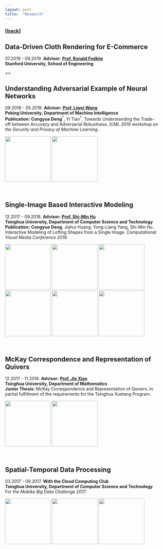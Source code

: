 ```yaml
---
layout: post
title:  "Research"
---
```

<h3><a href="https://flyinggiraffe.github.io">[back]</a></h3>

## Data-Driven Cloth Rendering for E-Commerce
07.2019 - 09.2019. **Advisor:** [**Prof. Ronald Fedkiw**](http://physbam.stanford.edu/~fedkiw) <br>
**Stanford University, School of Engineering** <br>

<>

## Understanding Adversarial Example of Neural Networks
09.2018 - 05.2019. **Advisor:** [**Prof. Liwei Wang**](http://www.cis.pku.edu.cn/faculty/vision/wangliwei) <br>
**Peking University, Department of Machine Intelligence** <br>
**Publication:** **Congyue Deng**<sup>\*</sup>, Yi Tian<sup>\*</sup>. Towards Understanding the Trade-off between Accuracy and Adversarial Robustness. *ICML 2019 workshop on the Security and Privacy of Machine Learning*.

<img src="https://flyinggiraffe.github.io/images/research_cloth_setup.jpg" height="150">  <img src="https://flyinggiraffe.github.io/images/research_cloth_demo.png" height="150">

<br>

## Single-Image Based Interactive Modeling
12.2017 - 09.2018. **Advisor:** [**Prof. Shi-Min Hu**](https://cg.cs.tsinghua.edu.cn/prof_hu.htm) <br>
**Tsinghua University, Department of Computer Science and Technology** <br>
**Publication:** **Congyue Deng**, Jiahui Huang, Yong-Liang Yang, Shi-Min Hu. Interactive Modeling of Lofting Shapes from a Single Image. *Computational Visual Media Conference 2019*.

<img src="https://flyinggiraffe.github.io/images/research_lofting_input_1.jpg" height="150">  <img src="https://flyinggiraffe.github.io/images/research_lofting_input_2.jpg" height="150">  <img src="https://flyinggiraffe.github.io/images/research_lofting_input_3.jpg" height="150">
<img src="https://flyinggiraffe.github.io/images/research_lofting_output_1.png" height="150">  <img src="https://flyinggiraffe.github.io/images/research_lofting_output_2.png" height="150">  <img src="https://flyinggiraffe.github.io/images/research_lofting_output_3.png" height="150">

<br>

## McKay Correspondence and Representation of Quivers
12.2017 - 11.2018. **Advisor:** [**Prof. Jie Xiao**](http://faculty.math.tsinghua.edu.cn/~jxiao) <br>
**Tsinghua University, Department of Mathematics** <br>
**Junior Thesis:** McKay Correspondence and Representation of Quivers. In partial fulfillment of the requirements for the Tsinghua Xuetang Program.

<img src="https://flyinggiraffe.github.io/images/research_mckay.JPG" height="150">  <img src="https://flyinggiraffe.github.io/images/research_mckay_dynkin.JPG" height="150">

<br>

## Spatial-Temporal Data Processing
03.2017 - 09.2017. **With the Cloud Computing Club** <br>
**Tsinghua University, Department of Computer Science and Technology** <br>
For the *Mobike Big Data Challenge 2017*.

<img src="https://flyinggiraffe.github.io/images/research_mobike_1.png" height="150">  <img src="https://flyinggiraffe.github.io/images/research_mobike_2.png" height="150">  <img src="https://flyinggiraffe.github.io/images/research_mobike_3.jpg" height="150">
